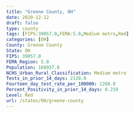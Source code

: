 ```yaml
---
title: "Greene County, OH"
date: 2020-12-12
draft: false
type: county
tags: [FIPS:39057.0,FEMA:5.0,Medium metro,Red]
categories: [OH]
County: Greene County
State: OH
FIPS: 39057.0
FEMA_Region: 5.0
Population: 168937.0
NCHS_Urban_Rural_Classification: Medium metro
Tests_in_prior_14_days: 2128.0
Fourteen_day_test_rate_per_100000: 1260.0
Percent_Positivity_in_prior_14_days: 0.219
Level: Red
url: /states/OH/greene-county
---
```



